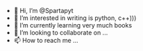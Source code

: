 - 👋 Hi, I’m @Spartapyt
- 👀 I’m interested in writing is python, c++)))
- 🌱 I’m currently learning very much books
- 💞️ I’m looking to collaborate on ...
- 📫 How to reach me ...

<!---
Spartapyt/Spartapyt is a ✨ special ✨ repository because its `README.md` (this file) appears on your GitHub profile.
You can click the Preview link to take a look at your changes.
--->
